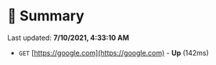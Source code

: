 # 📖 Summary
Last updated: **7/10/2021, 4:33:10 AM**

- `GET` [https://google.com](https://google.com) - **Up** (142ms)
